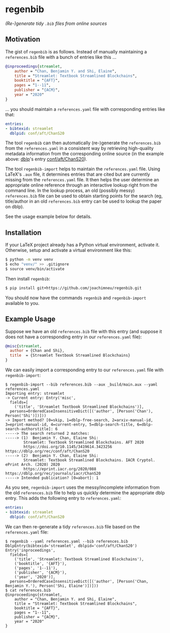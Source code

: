 # regenbib

*(Re-)generate tidy `.bib` files from online sources*


## Motivation

The gist of `regenbib` is as follows.
Instead of manually maintaining a `references.bib` file with a bunch of entries like this ...
```bibtex
@inproceedings{streamlet,
    author = "Chan, Benjamin Y. and Shi, Elaine",
    title = "Streamlet: Textbook Streamlined Blockchains",
    booktitle = "{AFT}",
    pages = "1--11",
    publisher = "{ACM}",
    year = "2020"
}
```
... you should maintain a `references.yaml` file with corresponding entries like that:
```yaml
entries:
- bibtexid: streamlet
  dblpid: conf/aft/ChanS20
```
The tool `regenbib` can then automatically (re-)generate the `references.bib` from the `references.yaml` in a consistent way by retrieving high-quality metadata information from the corresponding online source (in the example above: [dblp](https://dblp.org/)'s entry [conf/aft/ChanS20](https://dblp.org/rec/conf/aft/ChanS20.html?view=bibtex&param=0)).

The tool `regenbib-import` helps to maintain the `references.yaml` file. Using LaTeX's `.aux` file, it determines entries that are cited but are currently missing from the `references.yaml` file. It then helps the user determine an appropriate online reference through an interactive lookup right from the command line. In the lookup process, an old (possibly messy) `references.bib` file can be used to obtain starting points for the search (eg, title/author in an old `references.bib` entry can be used to lookup the paper on dblp).

See the usage example below for details.


## Installation

If your LaTeX project already has a Python virtual environment, activate it.
Otherwise, setup and activate a virtual environment like this:
```bash
$ python -m venv venv
$ echo "venv/" >> .gitignore
$ source venv/bin/activate
```
Then install `regenbib`:
```bash
$ pip install git+https://github.com/joachimneu/regenbib.git
```
You should now have the commands `regenbib` and `regenbib-import` available to you.


## Example Usage

Suppose we have an old `references.bib` file with this entry (and suppose it does not have a corresponding entry in our `references.yaml` file):
```bibtex
@misc{streamlet,
  author = {Chan and Shi},
  title  = {Streamlet Textbook Streamlined Blockchains}
}
```
We can easily import a corresponding entry to our `references.yaml` file with `regenbib-import`:
```
$ regenbib-import --bib references.bib --aux _build/main.aux --yaml references.yaml
Importing entry: streamlet
-> Current entry: Entry('misc',
  fields=[
    ('title', 'Streamlet Textbook Streamlined Blockchains')],
  persons=OrderedCaseInsensitiveDict([('author', [Person('Chan'), Person('Shi')])]))
-> Import method? [0=skip, 1=dblp-free-search, 2=arxiv-manual-id, 3=eprint-manual-id, 4=current-entry, 5=dblp-search-title, 6=dblp-search-authorstitle]: 6
-----> The search returned 2 matches:
-----> (1)	Benjamin Y. Chan, Elaine Shi:
		Streamlet: Textbook Streamlined Blockchains. AFT 2020
		https://doi.org/10.1145/3419614.3423256  https://dblp.org/rec/conf/aft/ChanS20
-----> (2)	Benjamin Y. Chan, Elaine Shi:
		Streamlet: Textbook Streamlined Blockchains. IACR Cryptol. ePrint Arch. (2020) 2020
		https://eprint.iacr.org/2020/088  https://dblp.org/rec/journals/iacr/ChanS20
-----> Intended publication? [0=abort]: 1
```
As you see, `regenbib-import` uses the messy/incomplete information from the old `references.bib` file to help us quickly determine the appropriate dblp entry. This adds the following entry to `references.yaml`:
```yaml
entries:
- bibtexid: streamlet
  dblpid: conf/aft/ChanS20
```
We can then re-generate a tidy `references.bib` file based on the `references.yaml` file:
```
$ regenbib --yaml references.yaml --bib references.bib
DblpEntry(bibtexid='streamlet', dblpid='conf/aft/ChanS20')
Entry('inproceedings',
  fields=[
    ('title', 'Streamlet: Textbook Streamlined Blockchains'),
    ('booktitle', '{AFT}'),
    ('pages', '1--11'),
    ('publisher', '{ACM}'),
    ('year', '2020')],
  persons=OrderedCaseInsensitiveDict([('author', [Person('Chan, Benjamin Y.'), Person('Shi, Elaine')])]))
$ cat references.bib
@inproceedings{streamlet,
    author = "Chan, Benjamin Y. and Shi, Elaine",
    title = "Streamlet: Textbook Streamlined Blockchains",
    booktitle = "{AFT}",
    pages = "1--11",
    publisher = "{ACM}",
    year = "2020"
}
```
